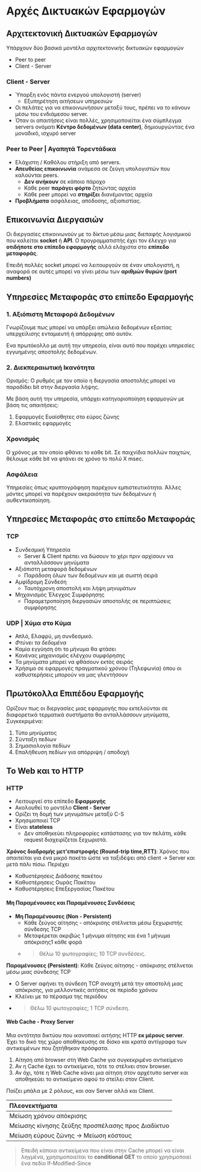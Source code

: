 # Αρχές Δικτυακών Εφαρμογών

## Αρχιτεκτονική Δικτυακών Εφαρμογών

Υπάρχουν δύο βασικά μοντέλα αρχιτεκτονικής δικτυακών εφαρμογών

- Peer to peer
- Client - Server

### Client - Server

- Ύπαρξη ενός πάντα ενεργού υπολογιστή (server)
  - Εξυπηρέτηση αιτήσεων υπηρεσιών 
- Οι πελάτες για να επικοινωνήσουν μεταξύ τους, πρέπει να το κάνουν μέσω του ενδιάμεσου server.
- Όταν οι απαιτήσεις είναι πολλές, χρησιμοποιείται ένα σύμπλεγμα servers ονόματι **Κέντρο δεδομένων (data center)**, δημιουργώντας ένα μοναδικό, ισχυρό server

### Peer to Peer | Αγαπητά Τορεντάδικα

- Ελάχιστη / Καθόλου στήριξη από servers.
- **Απευθείας επικοινωνία** ανάμεσα σε ζεύγη υπολογιστών που καλούνται peers.
  - **Δεν ανήκουν** σε κάποιο πάροχο
  - Κάθε peer **παράγει φόρτο** ζητώντας αρχεία
  - Κάθε peer μπορεί να **στηρίξει** διανέμοντας αρχεία
- **Προβλήματα** ασφάλειας, απόδοσης, αξιοπιστίας.

## Επικοινωνία Διεργασιών

Οι διεργασίες επικοινωνούν με το δίκτυο μέσω μιας διεπαφής λογισμικού που καλείται **socket** ή **API**. Ο προγραμματιστής έχει τον έλεγχο για **οτιδήποτε στο επίπεδο εφαρμογής** αλλά ελάχιστα στο **επίπεδο μεταφοράς**.

Επειδή πολλές socket μπορεί να λειτουργούν σε έναν υπολογιστή, η αναφορά σε αυτές μπορεί να γίνει μέσω των **αριθμών θυρών (port numbers)**

## Υπηρεσίες Μεταφοράς στο επίπεδο Εφαρμογής

### 1. Αξιόπιστη Μεταφορά Δεδομένων

Γνωρίζουμε πως μπορεί να υπάρξει απώλεια δεδομένων εξαιτίας υπερχείλισης ενταμιευτή ή απόρριψης από αυτόν.

Ενα πρωτόκολλο με αυτή την υπηρεσία, είναι αυτό που παρέχει υπηρεσίες εγγυημένης αποστολής δεδομένων. 

### 2. Διεκπεραιωτική Ικανότητα

Ορισμός: Ο ρυθμός με τον οποίο η διεργασία αποστολής μπορεί να παραδίδει bit στην διεργασία λήψης.

Με βάση αυτή την υπηρεσία, υπάρχει κατηγοριοποίηση εφαρμογών με βάση τις απαιτήσεις:

1. Εφαρμογές Ευαίσθητες στο εύρος ζώνης
2. Ελαστικές εφαρμογές

### Χρονισμός

Ο χρόνος με τον οποίο φθάνει το κάθε bit.
Σε παιχνίδια πολλών παιχτών, θέλουμε κάθε bit να φτάνει σε χρόνο το πολύ X msec. 

### Ασφάλεια

Υπηρεσίες όπως κρυπτογράφηση παρέχουν εμπιστευτικότητα. Άλλες μόντες μπορεί να παρέχουν ακεραιότητα των δεδομένων ή αυθεντικοποίηση.


## Υπηρεσίες Μεταφοράς στο επίπεδο Μεταφοράς

### TCP

- Συνδεσμική Υπηρεσία
  - Server & Client πρέπει να δώσουν το χέρι πριν αρχίσουν να ανταλλάσσουν μηνύματα
- Αξιόπιστη μεταφορά δεδομένων
  - Παράδοση όλων των δεδομένων και με σωστή σειρά
- Αμφίδρομη Σύνδεση
  - Ταυτόχρονη αποστολή και λήψη μηνυμάτων
- Μηχανισμός Έλεγχος Συμφόρησης
  - Παραμετροποίηση διεργασιών αποστολής σε περιπτώσεις συμφόρησης 

### UDP | Χύμα στο Κύμα

- Απλό, Ελαφρύ, μη συνδεσμικό.
- *Φτύνει τα δεδομένα*
- Καμία εγγύηση ότι το μήνυμα θα φτάσει
- Κανένας μηχανισμός ελέγχου συμφόρησης
- Τα μηνύματα μπορεί να φθάσουν εκτός σειράς
- Χρήσιμο σε εφαρμογές πραγματικού χρόνου (Τηλεφωνία) όπου οι καθυστερήσεις μπορούν να μας γλεντήσουν

## Πρωτόκολλα Επιπέδου Εφαρμογής

Ορίζουν πως οι διεργασίες μιας εφαρμογής που εκτελούνται σε διαφορετικά τερματικά συστήματα  θα ανταλλάσσουν μηνύματα, Συγκεκριμένα:

1. Τύπο μηνύματος
2. Σύνταξη πεδίων
3. Σημασιολογία πεδίων
4. Επαλήθευση πεδίων για απόρριψη / αποδοχή

## Το Web και το HTTP

### HTTP

- Λειτουργεί στο επίπεδο **Εφαρμογής**
- Ακολουθεί το μοντέλο **Client - Server**
- Ορίζει τη δομή των μηνυμάτων μεταξύ C-S
- Χρησιμοποιεί TCP
- Είναι **stateless**
  - Δεν αποθηκεύει πληροφορίες κατάστασης για τον πελάτη, κάθε request διαχειρίζεται ξεχωριστά.

**Χρόνος διαδρομής μετ'επιστροφής (Round-trip time,RTT)**: Χρόνος που απαιτείται για ένα μικρό πακέτο ώστε να ταξιδέψει από client -> Server και μετά πάλι πίσω. Περιέχει 
- Καθυστέρησεις Διάδοσης πακέτου
- Καθυστέρησεις Ουράς Πακέτου
- Καθυστέρησεις Επεξεργασίας Πακέτου
  
#### Μη Παραμένουσες και Παραμένουσες Συνδέσεις





- **Μη Παραμένουσες (Non - Persistent)**
  - Κάθε ζεύγος αίτησης - απόκρισης στέλνεται μέσω ξεχωριστής σύνδεσης TCP
  - Μεταφέρεται ακριβώς 1 μήνυμα αίτησης και ένα 1 μήνυμα απόκρισης1 κάθε φορά
  - >Θέλω 10 φωτογραφίες; 10 TCP συνδέσεις.


**Παραμένουσες (Persistent)**: Κάθε ζεύγος αίτησης - απόκρισης στέλνεται μέσω μιας σύνδεσης TCP
  - Ο Server αφήνει τη σύνδεση TCP ανοιχτή μετά την αποστολή μιας απόκρισης, για μελλοντικές αιτήσεις σε περίοδο χρόνου
  - Κλείνει με το πέρασμα της περιόδου
  - >Θέλω 10 φωτογραφίες; 1 TCP σύνδεση.
  

#### Web Cache  - Proxy Server

Μια οντότητα δικτύου που ικανοποιεί αιτήσης HTTP **εκ μέρους server**. Έχει το δικό της χώρο αποθήκευσης σε δίσκο και κρατά αντίγραφα των αντικειμένων που ζητήθηκαν πρόσφατα.

1. Αίτηση από browser στη Web Cache για συγκεκριμένο αντικείμενο 
2. Αν η Cache έχει το αντικείμενο, τότε το στέλνει στον browser.
3. Αν όχι, τότε η Web Cache κάνει μια αίτηση στον αρχέτυπο server και αποθηκεύει το αντικείμενο αφού το στείλει στον Client.

Παίζει μπάλα με 2 ρόλους, και σαν Server αλλά και Client.

| Πλεονεκτήματα |
| :--|
| Μείωση χρόνου απόκρισης | 
| Μείωσης κίνησης ζεύξης προσπέλασης προς Διαδίκτυο |
| Μείωση εύρους ζώνης -> Μείωση κόστους |

>Επειδή κάποια αντικείμενα που είναι στην Cache μπορεί να είναι ληγμένα, χρησιμοποιείται το **conditional GET** το οποίο χρησιμοποιεί ένα πεδίο If-Modified-Since